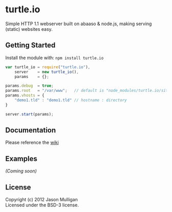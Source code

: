 # turtle.io

Simple HTTP 1.1 webserver built on abaaso & node.js, making serving (static) websites easy.

## Getting Started
Install the module with: `npm install turtle.io`

```javascript
var turtle_io = require("turtle.io"),
    server    = new turtle_io(),
    params    = {};

params.debug  = true;
params.root   = "/var/www";   // default is "node_modules/turtle.io/sites"
params.vhosts = {
	"demo1.tld" : "demo1.tld" // hostname : directory
}

server.start(params);
```

## Documentation
Please reference the [wiki](https://github.com/avoidwork/turtle.io/wiki)

## Examples
_(Coming soon)_

## License
Copyright (c) 2012 Jason Mulligan  
Licensed under the BSD-3 license.
